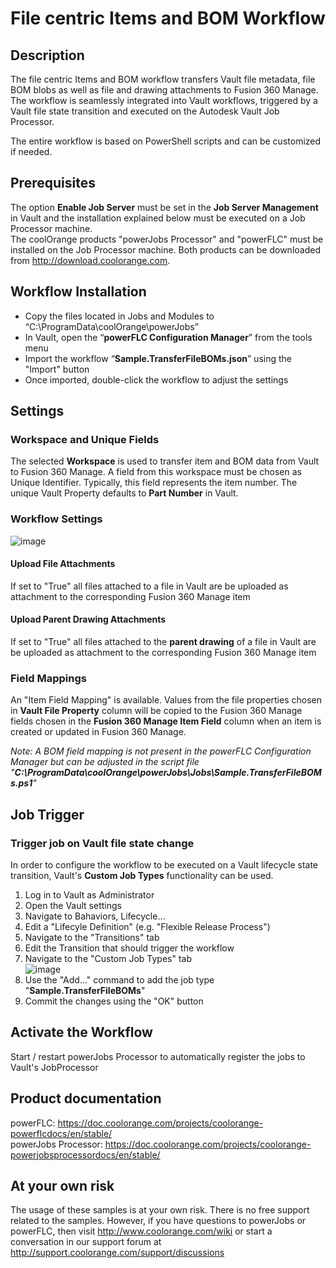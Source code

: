 # File centric Items and BOM Workflow

## Description
The file centric Items and BOM workflow transfers Vault file metadata, file BOM blobs as well as file and drawing attachments to Fusion 360 Manage. The workflow is seamlessly integrated into Vault workflows, triggered by a Vault file state transition and executed on the Autodesk Vault Job Processor.

The entire workflow is based on PowerShell scripts and can be customized if needed.

## Prerequisites
The option **Enable Job Server** must be set in the **Job Server Management** in Vault and the installation explained below must be executed on a Job Processor machine.  
The coolOrange products "powerJobs Processor" and "powerFLC" must be installed on the Job Processor machine. Both products can be downloaded from http://download.coolorange.com. 

## Workflow Installation
- Copy the files located in Jobs and Modules to “C:\ProgramData\coolOrange\powerJobs”
- In Vault, open the “**powerFLC Configuration Manager**” from the tools menu
- Import the workflow “**Sample.TransferFileBOMs.json**” using the "Import" button
- Once imported, double-click the workflow to adjust the settings

## Settings
### Workspace and Unique Fields
The selected **Workspace** is used to transfer item and BOM data from Vault to Fusion 360 Manage. A field from this workspace must be chosen as Unique Identifier. Typically, this field represents the item number. The unique Vault Property defaults to **Part Number** in Vault.

### Workflow Settings
![image](https://user-images.githubusercontent.com/5640189/142255486-745417bc-6807-4396-a865-9e3fc8d513dc.png)

#### Upload File Attachments
If set to "True" all files attached to a file in Vault are be uploaded as attachment to the corresponding Fusion 360 Manage item

#### Upload Parent Drawing Attachments
If set to "True" all files attached to the **parent drawing** of a file in Vault are be uploaded as attachment to the corresponding Fusion 360 Manage item

### Field Mappings  
An "Item Field Mapping" is available. Values from the file properties chosen in **Vault File Property** column will be copied to the Fusion 360 Manage fields chosen in the **Fusion 360 Manage Item Field** column when an item is created or updated in Fusion 360 Manage.  

*Note: A BOM field mapping is not present in the powerFLC Configuration Manager but can be adjusted in the script file "**C:\ProgramData\coolOrange\powerJobs\Jobs\Sample.TransferFileBOMs.ps1**"*

## Job Trigger
### Trigger job on Vault file state change
In order to configure the workflow to be executed on a Vault lifecycle state transition, Vault's **Custom Job Types** functionality can be used.

1) Log in to Vault as Administrator
2) Open the Vault settings
3) Navigate to Bahaviors, Lifecycle...
4) Edit a "Lifecyle Definition" (e.g. "Flexible Release Process")
5) Navigate to the "Transitions" tab
6) Edit the Transition that should trigger the workflow
7) Navigate to the "Custom Job Types" tab  
![image](https://user-images.githubusercontent.com/5640189/142255805-1a2ffbf4-7d66-4ffb-b6f4-d136162b7665.png)
8) Use the "Add..." command to add the job type "**Sample.TransferFileBOMs**"
9) Commit the changes using the "OK" button

## Activate the Workflow
Start / restart powerJobs Processor to automatically register the jobs to Vault's JobProcessor 

## Product documentation
powerFLC: https://doc.coolorange.com/projects/coolorange-powerflcdocs/en/stable/  
powerJobs Processor: https://doc.coolorange.com/projects/coolorange-powerjobsprocessordocs/en/stable/  

## At your own risk
The usage of these samples is at your own risk. There is no free support related to the samples. However, if you have questions to powerJobs or powerFLC, then visit http://www.coolorange.com/wiki or start a conversation in our support forum at http://support.coolorange.com/support/discussions